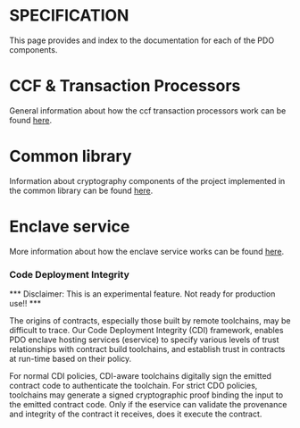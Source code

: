 <!---
Licensed under Creative Commons Attribution 4.0 International License
https://creativecommons.org/licenses/by/4.0/
--->
# SPECIFICATION

This page provides and index to the documentation for each of the PDO
components.

# CCF & Transaction Processors

General information about how the ccf transaction processors work
can be found [here](../ledgers/ccf/README.md).

# Common library

Information about cryptography components of the project implemented in the
common library can be found [here](../common/docs/crypto.md).

# Enclave service

More information about how the enclave service works can be found
[here](../eservice/docs/eservice.md).

### Code Deployment Integrity

*** Disclaimer: This is an experimental feature. Not ready for production use!! ***

The origins of contracts, especially those built by remote
toolchains, may be difficult to trace. Our Code Deployment
Integrity (CDI) framework, enables PDO enclave hosting services
(eservice) to specify various levels of trust relationships
with contract build toolchains,
and establish trust in contracts at run-time based on their policy.

For normal CDI policies, CDI-aware toolchains digitally sign
the emitted contract code to authenticate the toolchain. For
strict CDO policies, toolchains may generate a signed cryptographic
proof binding the input to the emitted contract code.
Only if the eservice can validate the provenance and integrity
of the contract it receives, does it execute the contract.
